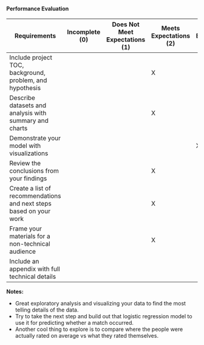 #### Performance Evaluation

| Requirements | Incomplete (0) | Does Not Meet Expectations (1) | Meets Expectations (2) | Exceeds Expectations (3) |
|---|---|---|---|---|
| Include project TOC, background, problem, and hypothesis | | |X | |
| Describe datasets and analysis with summary and charts | | |X | |
| Demonstrate your model with visualizations| | | |X |
| Review the conclusions from your findings | | |X | |
| Create a list of recommendations and next steps based on your work | | |X | |
| Frame your materials for a non-technical audience | | |X | |
| Include an appendix with full technical details  | | | | |


**Notes:** <br>
- Great exploratory analysis and visualizing your data to find the most telling details of the data. <br>
- Try to take the next step and build out that logistic regression model to use it for predicting whether a match occurred. <br>
- Another cool thing to explore is to compare where the people were actually rated on average vs what they rated themselves.  <br>
